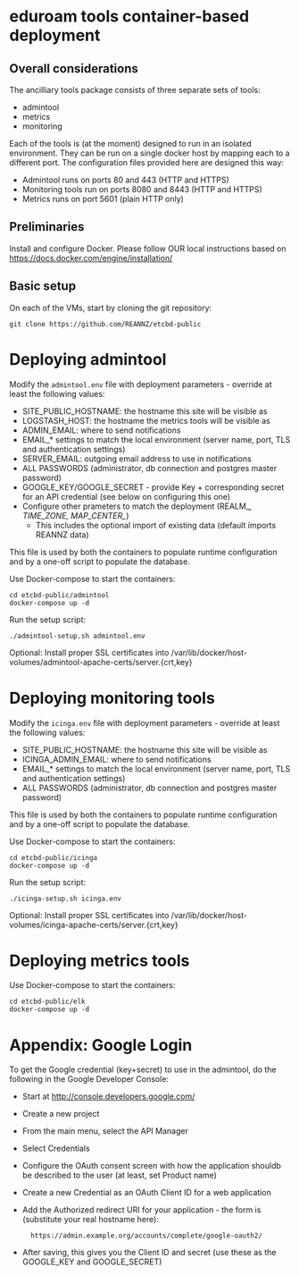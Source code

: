 
#  eduroam tools container-based deployment #

## Overall considerations

The ancilliary tools package consists of three separate sets of tools:
* admintool
* metrics
* monitoring

Each of the tools is (at the moment) designed to run in an isolated environment.  They can be run on a single docker host by mapping each to a different port.  The configuration files provided here are designed this way:

* Admintool runs on ports 80 and 443 (HTTP and HTTPS)
* Monitoring tools run on ports 8080 and 8443 (HTTP and HTTPS)
* Metrics runs on port 5601 (plain HTTP only)

## Preliminaries

Install and configure Docker.  Please follow OUR local instructions based on https://docs.docker.com/engine/installation/

## Basic setup

On each of the VMs, start by cloning the git repository:

    git clone https://github.com/REANNZ/etcbd-public

# Deploying admintool

Modify the ````admintool.env```` file with deployment parameters - override at least the following values:

* SITE_PUBLIC_HOSTNAME: the hostname this site will be visible as
* LOGSTASH_HOST: the hostname the metrics tools will be visible as
* ADMIN_EMAIL: where to send notifications
* EMAIL_* settings to match the local environment (server name, port, TLS and authentication settings)
* SERVER_EMAIL: outgoing email address to use in notifications
* ALL PASSWORDS (administrator, db connection and postgres master password)
* GOOGLE_KEY/GOOGLE_SECRET - provide Key + corresponding secret for an API credential (see below on configuring this one)
* Configure other prameters to match the deployment (REALM_*, TIME_ZONE, MAP_CENTER_*)
  * This includes the optional import of existing data (default imports REANNZ data)

This file is used by both the containers to populate runtime configuration and by a one-off script to populate the database.

Use Docker-compose to start the containers:

    cd etcbd-public/admintool
    docker-compose up -d

Run the setup script:

    ./admintool-setup.sh admintool.env

Optional: Install proper SSL certificates into /var/lib/docker/host-volumes/admintool-apache-certs/server.{crt,key}


# Deploying monitoring tools

Modify the ````icinga.env```` file with deployment parameters - override at least the following values:

* SITE_PUBLIC_HOSTNAME: the hostname this site will be visible as
* ICINGA_ADMIN_EMAIL: where to send notifications
* EMAIL_* settings to match the local environment (server name, port, TLS and authentication settings)
* ALL PASSWORDS (administrator, db connection and postgres master password)

This file is used by both the containers to populate runtime configuration and by a one-off script to populate the database.

Use Docker-compose to start the containers:

    cd etcbd-public/icinga
    docker-compose up -d

Run the setup script:

    ./icinga-setup.sh icinga.env

Optional: Install proper SSL certificates into /var/lib/docker/host-volumes/icinga-apache-certs/server.{crt,key}

# Deploying metrics tools

Use Docker-compose to start the containers:

    cd etcbd-public/elk
    docker-compose up -d


# Appendix: Google Login

To get the Google credential (key+secret) to use in the admintool, do the following in the Google Developer Console:

* Start at http://console.developers.google.com/
* Create a new project
* From the main menu, select the API Manager
* Select Credentials
* Configure the OAuth consent screen with how the application shouldb be described to the user (at least, set Product name)
* Create a new Credential as an OAuth Client ID for a web application
* Add the Authorized redirect URI for your application - the form is (substitute your real hostname here):

        https://admin.example.org/accounts/complete/google-oauth2/

* After saving, this gives you the Client ID and secret (use these as the GOOGLE_KEY and GOOGLE_SECRET)

